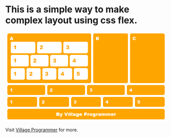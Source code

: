 
# This is a simple way to make complex layout using css flex.
![CSS FLEX DEMO by Village Programme](./images/flexbox-training.png)

Visit [Village Programmer](https://villageprogrammer.blogspot.com/) for more.